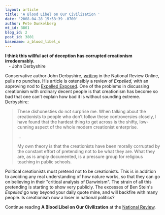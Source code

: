 ```yaml
---
layout: article
title: 'A Blood Libel on Our Civilization '
date: '2008-04-28 15:53:39 -0700'
author: Pete Dunkelberg
mt_id: 3801
blog_id: 2
post_id: 3801
basename: a_blood_libel_o
---
```

**I think this willful act of deception has corrupted creationism irredeemably.**
<br />
&nbsp;&nbsp; - John Derbyshire

Conservative author John Derbyshire, [writing](http://article.nationalreview.com/?q=ZGYwMzdjOWRmNGRhOWQ4MTQyZDMxNjNhYTU1YTE5Njk=&amp;w=MA) in the National Review Online, pulls no punches.  His article is ostensibly a review of _Expelled,_ with an approving nod to [Expelled Exposed](http://www.expelledexposed.com/).  One of the problems in discussing creationism with ordinary decent people is that creationism has become so bad that one can't explain how bad it is without sounding extreme.  Derbyshire: 

> <p>
> These dishonesties do not surprise me. When talking about the creationists to people who don’t follow these controversies closely, I have found that the hardest thing to get across is the shifty, low-cunning aspect of the whole modern creationist enterprise.
> </p>
> 
> <p>
> ...
> </p>
> 
> <p>
> My own theory is that the creationists have been morally corrupted by the constant effort of pretending not to be what they are. What they are, as is amply documented, is a pressure group for religious teaching in public schools.
> </p>

 

Political creationists must pretend not to be creationists.  This is in addition to avoiding any real understanding of how nature works, so that they can go on believing in their "critical analysis of Darwinism".  The strain of all this pretending is starting to show very publicly.  The excesses of Ben Stein's _Expelled_ go way beyond your daily quote mine, and will backfire with many people. Is creationism now a loser in national politics? 

Continue reading **A Blood Libel on Our Civilization** at the [National Review](http://article.nationalreview.com/?q=ZGYwMzdjOWRmNGRhOWQ4MTQyZDMxNjNhYTU1YTE5Njk=&amp;w=MA).
